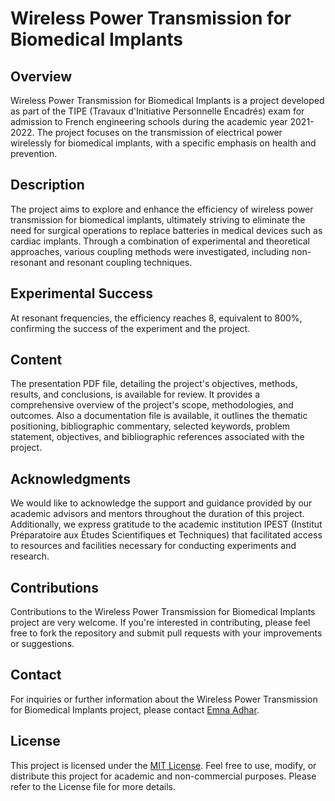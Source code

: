 # Wireless Power Transmission for Biomedical Implants

## Overview
Wireless Power Transmission for Biomedical Implants is a project developed as part of the TIPE (Travaux d'Initiative Personnelle Encadrés) exam for admission to French engineering schools during the academic year 2021-2022. The project focuses on the transmission of electrical power wirelessly for biomedical implants, with a specific emphasis on health and prevention.

## Description
The project aims to explore and enhance the efficiency of wireless power transmission for biomedical implants, ultimately striving to eliminate the need for surgical operations to replace batteries in medical devices such as cardiac implants. Through a combination of experimental and theoretical approaches, various coupling methods were investigated, including non-resonant and resonant coupling techniques.

## Experimental Success
At resonant frequencies, the efficiency reaches 8, equivalent to 800%, confirming the success of the experiment and the project.

## Content
The presentation PDF file, detailing the project's objectives, methods, results, and conclusions, is available for review. It provides a comprehensive overview of the project's scope, methodologies, and outcomes. Also a documentation file is available, it outlines the thematic positioning, bibliographic commentary, selected keywords, problem statement, objectives, and bibliographic references associated with the project.

## Acknowledgments
We would like to acknowledge the support and guidance provided by our academic advisors and mentors throughout the duration of this project. Additionally, we express gratitude to the academic institution IPEST (Institut Préparatoire aux Études Scientifiques et Techniques) that facilitated access to resources and facilities necessary for conducting experiments and research.

## Contributions

Contributions to the Wireless Power Transmission for Biomedical Implants project are very welcome. If you're interested in contributing, please feel free to fork the repository and submit pull requests with your improvements or suggestions.

## Contact
For inquiries or further information about the Wireless Power Transmission for Biomedical Implants project, please contact [Emna Adhar](mailto:emna.adhar@imt-atlantiques.net).

## License
This project is licensed under the [MIT License](LICENSE). Feel free to use, modify, or distribute this project for academic and non-commercial purposes. Please refer to the License file for more details.
